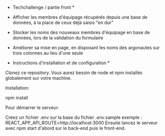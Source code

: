 - Techchallenge / partie front \*

* Afficher les membres d'équipage récupérés depuis une base de données, à la place de ceux déjà saisis "en dur"

* Stocker les noms des nouveaux membres d'équipage en base de données, lors de la validation du formulaire

* Améliorer sa mise en page, en disposant les noms des argonautes sur trois colonnes au lieu d'une seule

- Instructions d'installation et de configuration \*

Clonez ce repository. Vous aurez besoin de node et npm installés globalement sur votre machine.

Installation:

npm install

Pour démarrer le serveur:

Créez un fichier .env sur la base du fichier .env.sample exemple : REACT_APP_API_ROUTE=http://localhost:3000 Ensuite lancez le serveur avec npm start d'abord sur le back-end puis le front-end.
